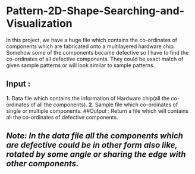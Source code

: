 # Pattern-2D-Shape-Searching-and-Visualization
In this project, we have a huge file which contains the co-ordinates of components which are fabricated onto a multilayered hardware chip. Somehow some of the components became defective so I have to find the co-ordinates of all defective components. They could be exact match of given sample patterns or will look similar to sample patterns.

## Input : 
**1.** Data file which contains the information of Hardware chip(all the co-ordinates of all the components).
**2.** Sample file which co-ordinates of single or multiple components.
##Output : Return a file which will contains all the co-ordinates of defective components.

## _Note: In the data file all the components which are defective could be in other form also like, rotated by some angle or sharing the edge with other components._
